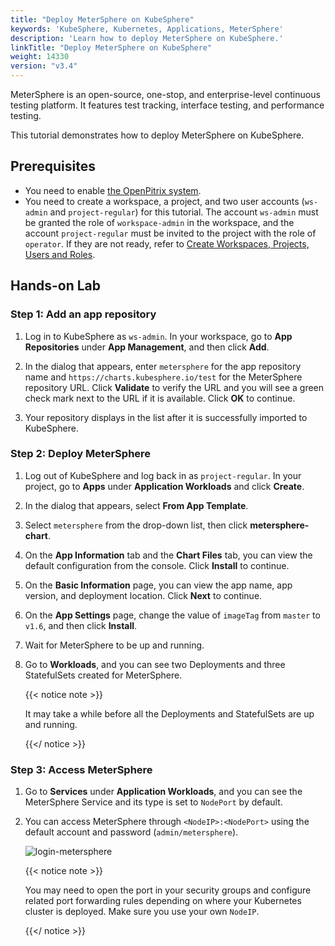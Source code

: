 ```yaml
---
title: "Deploy MeterSphere on KubeSphere"
keywords: 'KubeSphere, Kubernetes, Applications, MeterSphere'
description: 'Learn how to deploy MeterSphere on KubeSphere.'
linkTitle: "Deploy MeterSphere on KubeSphere"
weight: 14330
version: "v3.4"
---
```


MeterSphere is an open-source, one-stop, and enterprise-level continuous testing platform. It features test tracking, interface testing, and performance testing.

This tutorial demonstrates how to deploy MeterSphere on KubeSphere.

## Prerequisites

- You need to enable [the OpenPitrix system](../../../pluggable-components/app-store/).
- You need to create a workspace, a project, and two user accounts (`ws-admin` and `project-regular`) for this tutorial. The account `ws-admin` must be granted the role of `workspace-admin` in the workspace, and the account `project-regular` must be invited to the project with the role of `operator`. If they are not ready, refer to [Create Workspaces, Projects, Users and Roles](../../../quick-start/create-workspace-and-project/).

## Hands-on Lab

### Step 1: Add an app repository

1. Log in to KubeSphere as `ws-admin`. In your workspace, go to **App Repositories** under **App Management**, and then click **Add**.

2. In the dialog that appears, enter `metersphere` for the app repository name and `https://charts.kubesphere.io/test` for the MeterSphere repository URL. Click **Validate** to verify the URL and you will see a green check mark next to the URL if it is available. Click **OK** to continue.

3. Your repository displays in the list after it is successfully imported to KubeSphere.

### Step 2: Deploy MeterSphere

1. Log out of KubeSphere and log back in as `project-regular`. In your project, go to **Apps** under **Application Workloads** and click **Create**.

2. In the dialog that appears, select **From App Template**.

3. Select `metersphere` from the drop-down list, then click **metersphere-chart**.

4. On the **App Information** tab and the **Chart Files** tab, you can view the default configuration from the console. Click **Install** to continue.

5. On the **Basic Information** page, you can view the app name, app version, and deployment location. Click **Next** to continue.

6. On the **App Settings** page, change the value of `imageTag` from `master` to `v1.6`, and then click **Install**.

7. Wait for MeterSphere to be up and running.

8. Go to **Workloads**, and you can see two Deployments and three StatefulSets created for MeterSphere.
   
   {{< notice note >}}
   
   It may take a while before all the Deployments and StatefulSets are up and running.
   
   {{</ notice >}}

### Step 3: Access MeterSphere

1. Go to **Services** under **Application Workloads**, and you can see the MeterSphere Service and its type is set to `NodePort` by default. 

2. You can access MeterSphere through `<NodeIP>:<NodePort>` using the default account and password (`admin/metersphere`).

   ![login-metersphere](/images/docs/v3.x/appstore/external-apps/deploy-metersphere/login-metersphere.PNG)

   {{< notice note >}}

   You may need to open the port in your security groups and configure related port forwarding rules depending on where your Kubernetes cluster is deployed. Make sure you use your own `NodeIP`.

   {{</ notice >}}
